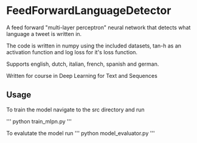 # FeedForwardLanguageDetector
A feed forward "multi-layer perceptron" neural network that detects what language a tweet is written in.

The code is written in numpy using the included datasets, tan-h as an activation function and log loss for it's loss function.

Supports english, dutch, italian, french, spanish and german.

Written for course in Deep Learning for Text and Sequences

## Usage

To train the model navigate to the src directory and run

'''
python train_mlpn.py
'''

To evalutate the model run
'''
python model_evaluator.py
'''